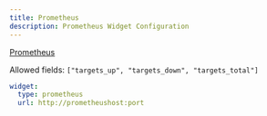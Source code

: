 ```yaml
---
title: Prometheus
description: Prometheus Widget Configuration
---
```


[Prometheus](https://github.com/prometheus/prometheus)

Allowed fields: `["targets_up", "targets_down", "targets_total"]`

```yaml
widget:
  type: prometheus
  url: http://prometheushost:port
```
